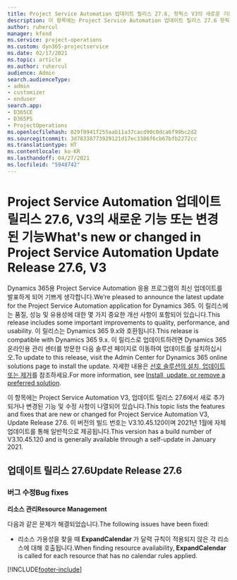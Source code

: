 ```yaml
---
title: Project Service Automation 업데이트 릴리스 27.6, 핫픽스 V3의 새로운 기능 또는 변경된 기능
description: 이 항목에는 Project Service Automation 업데이트 릴리스 27.6 핫픽스, V3에서 사용할 수 있는 기능 및 수정 사항이 나열되어 있습니다.
author: ruhercul
manager: kfend
ms.service: project-operations
ms.custom: dyn365-projectservice
ms.date: 02/17/2021
ms.topic: article
ms.author: ruhercul
audience: Admin
search.audienceType:
- admin
- customizer
- enduser
search.app:
- D365CE
- D365PS
- ProjectOperations
ms.openlocfilehash: 829f0941f255aab11a37cacd90c0dca6f99bc2d2
ms.sourcegitcommit: 3d78338773929121d17ec3386f6cb67bfb2272cc
ms.translationtype: HT
ms.contentlocale: ko-KR
ms.lasthandoff: 04/27/2021
ms.locfileid: "5948742"
---
```

# <a name="whats-new-or-changed-in-project-service-automation-update-release-276-v3"></a><span data-ttu-id="dcece-103">Project Service Automation 업데이트 릴리스 27.6, V3의 새로운 기능 또는 변경된 기능</span><span class="sxs-lookup"><span data-stu-id="dcece-103">What's new or changed in Project Service Automation Update Release 27.6, V3</span></span>

<span data-ttu-id="dcece-104">Dynamics 365용 Project Service Automation 응용 프로그램의 최신 업데이트를 발표하게 되어 기쁘게 생각합니다.</span><span class="sxs-lookup"><span data-stu-id="dcece-104">We’re pleased to announce the latest update for the Project Service Automation application for Dynamics 365.</span></span> <span data-ttu-id="dcece-105">이 릴리스에는 품질, 성능 및 유용성에 대한 몇 가지 중요한 개선 사항이 포함되어 있습니다.</span><span class="sxs-lookup"><span data-stu-id="dcece-105">This release includes some important improvements to quality, performance, and usability.</span></span> <span data-ttu-id="dcece-106">이 릴리스는 Dynamics 365 9.x와 호환됩니다.</span><span class="sxs-lookup"><span data-stu-id="dcece-106">This release is compatible with Dynamics 365 9.x.</span></span> <span data-ttu-id="dcece-107">이 릴리스로 업데이트하려면 Dynamics 365 온라인용 관리 센터를 방문한 다음 솔루션 페이지로 이동하여 업데이트를 설치하십시오.</span><span class="sxs-lookup"><span data-stu-id="dcece-107">To update to this release, visit the Admin Center for Dynamics 365 online solutions page to install the update.</span></span> <span data-ttu-id="dcece-108">자세한 내용은 [선호 솔루션의 설치, 업데이트 또는 제거](/power-platform/admin/install-remove-preferred-solution)를 참조하세요.</span><span class="sxs-lookup"><span data-stu-id="dcece-108">For more information, see [Install, update, or remove a preferred solution](/power-platform/admin/install-remove-preferred-solution).</span></span>

<span data-ttu-id="dcece-109">이 항목에는 Project Service Automation V3, 업데이트 릴리스 27.6에서 새로 추가되거나 변경된 기능 및 수정 사항이 나열되어 있습니다.</span><span class="sxs-lookup"><span data-stu-id="dcece-109">This topic lists the features and fixes that are new or changed for Project Service Automation V3, Update Release 27.6.</span></span> <span data-ttu-id="dcece-110">이 버전의 빌드 번호는 V3.10.45.120이며 2021년 1월에 자체 업데이트를 통해 일반적으로 제공됩니다.</span><span class="sxs-lookup"><span data-stu-id="dcece-110">This version has a build number of V3.10.45.120 and is generally available through a self-update in January 2021.</span></span>

## <a name="update-release-276"></a><span data-ttu-id="dcece-111">업데이트 릴리스 27.6</span><span class="sxs-lookup"><span data-stu-id="dcece-111">Update Release 27.6</span></span>

### <a name="bug-fixes"></a><span data-ttu-id="dcece-112">버그 수정</span><span class="sxs-lookup"><span data-stu-id="dcece-112">Bug fixes</span></span>


<span data-ttu-id="dcece-113">**리소스 관리**</span><span class="sxs-lookup"><span data-stu-id="dcece-113">**Resource Management**</span></span>

<span data-ttu-id="dcece-114">다음과 같은 문제가 해결되었습니다.</span><span class="sxs-lookup"><span data-stu-id="dcece-114">The following issues have been fixed:</span></span>

- <span data-ttu-id="dcece-115">리소스 가용성을 찾을 때 **ExpandCalendar** 가 달력 규칙이 적용되지 않은 각 리소스에 대해 호출됩니다.</span><span class="sxs-lookup"><span data-stu-id="dcece-115">When finding resource availability, **ExpandCalendar** is called for each resource that has no calendar rules applied.</span></span>


[!INCLUDE[footer-include](../includes/footer-banner.md)]